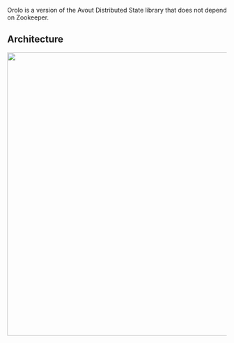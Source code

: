 Orolo is a version of the Avout Distributed State library that does not depend on Zookeeper.

## Architecture

<a href="https://github.com/liebke/avout/raw/master/experimental/orolo/docs/images/avout-orolo.png"><img width="650" src="https://github.com/liebke/avout/raw/master/experimental/orolo/docs/images/avout-orolo.png" /></a>
